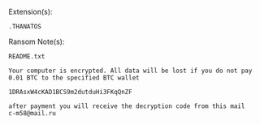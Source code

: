 Extension(s): 
```
.THANATOS
```
Ransom Note(s): 
```
README.txt
```
```
Your computer is encrypted. All data will be lost if you do not pay 0.01 BTC to the specified BTC wallet

1DRAsxW4cKAD1BCS9m2dutduHi3FKqQnZF

after payment you will receive the decryption code from this mail
c-m58@mail.ru
```
